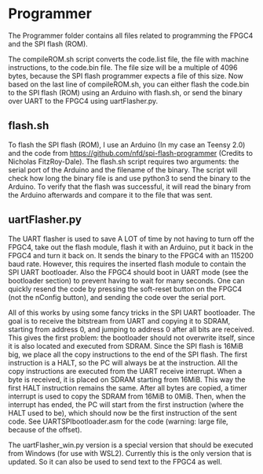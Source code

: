 # Programmer
The Programmer folder contains all files related to programming the FPGC4 and the SPI flash (ROM). 

The compileROM.sh script converts the code.list file, the file with machine instructions, to the code.bin file. The file size will be a multiple of 4096 bytes, because the SPI flash programmer expects a file of this size. Now based on the last line of compileROM.sh, you can either flash the code.bin to the SPI flash (ROM) using an Arduino with flash.sh, or send the binary over UART to the FPGC4 using uartFlasher.py.

## flash.sh
To flash the SPI flash (ROM), I use an Arduino (In my case an Teensy 2.0) and the code from https://github.com/nfd/spi-flash-programmer (Credits to Nicholas FitzRoy-Dale). 
The flash.sh script requires two arguments: the serial port of the Arduino and the filename of the binary. The script will check how long the binary file is and use python3 to send the binary to the Arduino. To verify that the flash was successful, it will read the binary from the Arduino afterwards and compare it to the file that was sent.

## uartFlasher.py
The UART flasher is used to save A LOT of time by not having to turn off the FPGC4, take out the flash module, flash it with an Arduino, put it back in the FPGC4 and turn it back on. It sends the binary to the FPGC4 with an 115200 baud rate. However, this requires the inserted flash module to contain the SPI UART bootloader. Also the FPGC4 should boot in UART mode (see the bootloader section) to prevent having to wait for many seconds. One can quickly resend the code by pressing the soft-reset button on the FPGC4 (not the nConfig button), and sending the code over the serial port.

All of this works by using some fancy tricks in the SPI UART bootloader. The goal is to receive the bitstream from UART and copying it to SDRAM, starting from address 0, and jumping to address 0 after all bits are received. This gives the first problem: the bootloader should not overwrite itself, since it is also located and executed from SDRAM. Since the SPI flash is 16MiB big, we place all the copy instructions to the end of the SPI flash. The first instruction is a HALT, so the PC will always be at the instruction. All the copy instructions are executed from the UART receive interrupt. When a byte is received, it is placed on SDRAM starting from 16MiB. This way the first HALT instruction remains the same. After all bytes are copied, a timer interrupt is used to copy the SDRAM from 16MiB to 0MiB. Then, when the interrupt has ended, the PC will start from the first instruction (where the HALT used to be), which should now be the first instruction of the sent code. See UARTSPIbootloader.asm for the code (warning: large file, because of the offset).

The uartFlasher_win.py version is a special version that should be executed from Windows (for use with WSL2). Currently this is the only version that is updated. So it can also be used to send text to the FPGC4 as well.